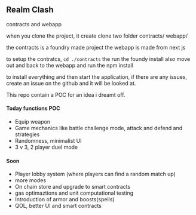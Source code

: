 ## Realm Clash

contracts and webapp

when you clone the project, it create clone two folder
contracts/
webapp/

the contracts is a foundry made project
the webapp is made from next js

to setup the contratcs, `cd ./contracts` the run the foundy install
also move out and back to the webapp and run the npm install

to install everything and then start the application, if there are any issues, create an issue on the github and it will be looked at.

This repo contain a POC for an idea i dreamt off.

#### Today functions POC

- Equip weapon
- Game mechanics like battle challenge mode, attack and defend and strategies
- Randomness, minimalist UI
- 3 v 3, 2 player duel mode

#### Soon

- Player lobby system (where players can find a random match up)
- more modes
- On chain store and upgrade to smart contracts
- gas optimaztions and unit computational testing
- Introduction of armor and boosts(spells)
- QOL, better UI and smart contracts
